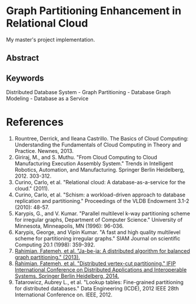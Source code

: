 # Graph Partitioning Enhancement in Relational Cloud
My master's project implementation.

## Abstract

## Keywords
Distributed Database System - Graph Partitioning - Database Graph Modeling - Database as a Service

# References
1. Rountree, Derrick, and Ileana Castrillo. The Basics of Cloud Computing: Understanding the Fundamentals of Cloud Computing in Theory and Practice. Newnes, 2013.
2. Giriraj, M., and S. Muthu. "From Cloud Computing to Cloud Manufacturing Execution Assembly System." Trends in Intelligent Robotics, Automation, and Manufacturing. Springer Berlin Heidelberg, 2012. 303-312.
3. Curino, Carlo, et al. "Relational cloud: A database-as-a-service for the cloud." (2011).
4. Curino, Carlo, et al. "Schism: a workload-driven approach to database replication and partitioning." Proceedings of the VLDB Endowment 3.1-2 (2010): 48-57.
5. Karypis, G., and V. Kumar. "Parallel multilevel k-way partitioning scheme for irregular graphs, Department of Computer Science." University of Minnesota, Minneapolis, MN (1996): 96-036.
6. Karypis, George, and Vipin Kumar. "A fast and high quality multilevel scheme for partitioning irregular graphs." SIAM Journal on scientific Computing 20.1 (1998): 359-392.
7. [Rahimian, Fatemeh, et al. "Ja-be-ja: A distributed algorithm for balanced graph partitioning." (2013).](http://soda.swedish-ict.se/5473/)
8. [Rahimian, Fatemeh, et al. "Distributed vertex-cut partitioning." IFIP International Conference on Distributed Applications and Interoperable Systems. Springer Berlin Heidelberg, 2014.](http://link.springer.com/chapter/10.1007/978-3-662-43352-2_15)
9. Tatarowicz, Aubrey L., et al. "Lookup tables: Fine-grained partitioning for distributed databases." Data Engineering (ICDE), 2012 IEEE 28th International Conference on. IEEE, 2012.

